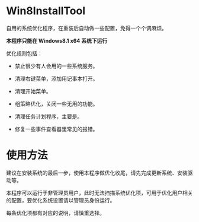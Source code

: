 ﻿# Win8InstallTool

自用的系统优化程序，在重装后自动做一些配置，免得一个个调麻烦。

**本程序只能在 Windows8.1 x64 系统下运行**

优化规则包括：

- 禁止很少有人会用的一些系统服务。

- 清理右键菜单，添加用记事本打开。

- 清理开始菜单。

- 组策略优化，关闭一些无用的功能。

- 清理任务计划程序，主要是。

- 修复一些事件查看器里常见的报错。

# 使用方法

建议在安装系统的最后一步，使用本程序做优化收尾，请先完成更新系统、安装驱动等。

本程序可以运行于非管理员用户，此时无法扫描系统优化项，可用于优化用户相关的配置，要优化系统设置请以管理员身份运行。

每条优化项都有对应的说明，请慎重选择。
